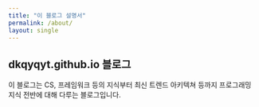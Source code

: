 ```yaml
---
title: "이 블로그 설명서"
permalink: /about/
layout: single
---
```


## dkqyqyt.github.io 블로그

이 블로그는 CS, 프레임워크 등의 지식부터 최신 트렌드 아키텍쳐 등까지 프로그래밍 지식 전반에 대해 다루는 블로그입니다.
